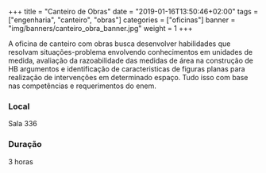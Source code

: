+++
title = "Canteiro de Obras"
date = "2019-01-16T13:50:46+02:00"
tags = ["engenharia", "canteiro", "obras"]
categories = ["oficinas"]
banner = "img/banners/canteiro_obra_banner.jpg"
weight = 1
+++


A oficina de canteiro com obras busca desenvolver habilidades que resolvam situações-problema envolvendo conhecimentos em unidades de medida, avaliação da razoabilidade das medidas de área na construção de HB argumentos e identificação de caracteristicas de figuras planas para realização de intervenções em determinado espaço. Tudo isso com base nas competências e requerimentos do enem.

### Local
Sala 336

### Duração 
3 horas